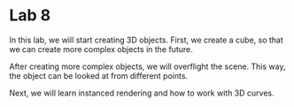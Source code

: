 # Lab 8

In this lab, we will start creating 3D objects. First, we create a cube, so that we can create more complex objects in the future.

After creating more complex objects, we will overflight the scene. This way, the object can be looked at from different points.

Next, we will learn instanced rendering and how to work with 3D curves.
